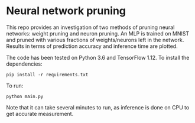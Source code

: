 # Neural network pruning

This repo provides an investigation of two methods of pruning neural networks:
weight pruning and neuron pruning. An MLP is trained on MNIST and pruned with
various fractions of weights/neurons left in the network. Results in terms of
prediction accuracy and inference time are plotted.

The code has been tested on Python 3.6 and TensorFlow 1.12. To install
the dependencies:

```
pip install -r requirements.txt
```

To run:

```
python main.py
```

Note that it can take several minutes to run, as inference is done on CPU to
get accurate measurement.
